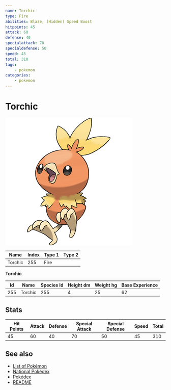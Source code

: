 ```yaml
---
name: Torchic
type: Fire
abilities: Blaze, (Hidden) Speed Boost
hitpoints: 45
attack: 60
defense: 40
specialattack: 70
specialdefense: 50
speed: 45
total: 310
tags:
    - pokemon
categories:
    - pokemon
---
```


# Torchic


![Torchic](images/255.png)

| **Name** | **Index** | **Type 1** | **Type 2** |
|----|----|----|----|
| Torchic | 255 | Fire  |  |

**Torchic** 




| **Id** | **Name** | **Species Id** | **Height dm** | **Weight hg** | **Base Experience** |
|--------|----------|----------------|------------|------------|---------------------|
| 255 | Torchic | 255 | 4 | 25 | 62 |



## Stats

| **Hit Points** | **Attack** | **Defense** | **Special Attack** | **Special Defense** | **Speed** | **Total** |
|----------------|------------|-------------|--------------------|---------------------|-----------|-----------|
| 45 | 60 | 40 | 70 | 50 | 45 | 310 |

## See also

- [List of Pokémon](../pokemon.md)
- [National Pokédex](../national_pokedex.md)
- [Pokédex](../pokedex.md)
- [README](../README.md)
